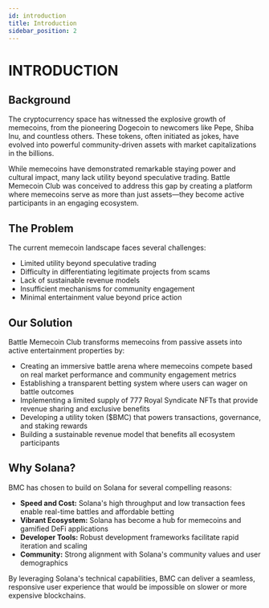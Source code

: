 ```yaml
---
id: introduction
title: Introduction
sidebar_position: 2
---
```


# INTRODUCTION

## Background

The cryptocurrency space has witnessed the explosive growth of memecoins, from the pioneering Dogecoin to newcomers like Pepe, Shiba Inu, and countless others. These tokens, often initiated as jokes, have evolved into powerful community-driven assets with market capitalizations in the billions.

While memecoins have demonstrated remarkable staying power and cultural impact, many lack utility beyond speculative trading. Battle Memecoin Club was conceived to address this gap by creating a platform where memecoins serve as more than just assets—they become active participants in an engaging ecosystem.

## The Problem

The current memecoin landscape faces several challenges:

- Limited utility beyond speculative trading
- Difficulty in differentiating legitimate projects from scams
- Lack of sustainable revenue models
- Insufficient mechanisms for community engagement
- Minimal entertainment value beyond price action

## Our Solution

Battle Memecoin Club transforms memecoins from passive assets into active entertainment properties by:

- Creating an immersive battle arena where memecoins compete based on real market performance and community engagement metrics
- Establishing a transparent betting system where users can wager on battle outcomes
- Implementing a limited supply of 777 Royal Syndicate NFTs that provide revenue sharing and exclusive benefits
- Developing a utility token ($BMC) that powers transactions, governance, and staking rewards
- Building a sustainable revenue model that benefits all ecosystem participants

## Why Solana?

BMC has chosen to build on Solana for several compelling reasons:

- **Speed and Cost:** Solana's high throughput and low transaction fees enable real-time battles and affordable betting
- **Vibrant Ecosystem:** Solana has become a hub for memecoins and gamified DeFi applications
- **Developer Tools:** Robust development frameworks facilitate rapid iteration and scaling
- **Community:** Strong alignment with Solana's community values and user demographics

By leveraging Solana's technical capabilities, BMC can deliver a seamless, responsive user experience that would be impossible on slower or more expensive blockchains.